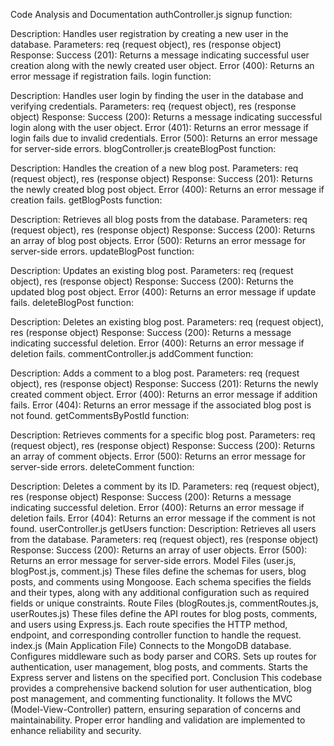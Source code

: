 Code Analysis and Documentation
authController.js
signup function:

Description: Handles user registration by creating a new user in the database.
Parameters: req (request object), res (response object)
Response:
Success (201): Returns a message indicating successful user creation along with the newly created user object.
Error (400): Returns an error message if registration fails.
login function:

Description: Handles user login by finding the user in the database and verifying credentials.
Parameters: req (request object), res (response object)
Response:
Success (200): Returns a message indicating successful login along with the user object.
Error (401): Returns an error message if login fails due to invalid credentials.
Error (500): Returns an error message for server-side errors.
blogController.js
createBlogPost function:

Description: Handles the creation of a new blog post.
Parameters: req (request object), res (response object)
Response:
Success (201): Returns the newly created blog post object.
Error (400): Returns an error message if creation fails.
getBlogPosts function:

Description: Retrieves all blog posts from the database.
Parameters: req (request object), res (response object)
Response:
Success (200): Returns an array of blog post objects.
Error (500): Returns an error message for server-side errors.
updateBlogPost function:

Description: Updates an existing blog post.
Parameters: req (request object), res (response object)
Response:
Success (200): Returns the updated blog post object.
Error (400): Returns an error message if update fails.
deleteBlogPost function:

Description: Deletes an existing blog post.
Parameters: req (request object), res (response object)
Response:
Success (200): Returns a message indicating successful deletion.
Error (400): Returns an error message if deletion fails.
commentController.js
addComment function:

Description: Adds a comment to a blog post.
Parameters: req (request object), res (response object)
Response:
Success (201): Returns the newly created comment object.
Error (400): Returns an error message if addition fails.
Error (404): Returns an error message if the associated blog post is not found.
getCommentsByPostId function:

Description: Retrieves comments for a specific blog post.
Parameters: req (request object), res (response object)
Response:
Success (200): Returns an array of comment objects.
Error (500): Returns an error message for server-side errors.
deleteComment function:

Description: Deletes a comment by its ID.
Parameters: req (request object), res (response object)
Response:
Success (200): Returns a message indicating successful deletion.
Error (400): Returns an error message if deletion fails.
Error (404): Returns an error message if the comment is not found.
userController.js
getUsers function:
Description: Retrieves all users from the database.
Parameters: req (request object), res (response object)
Response:
Success (200): Returns an array of user objects.
Error (500): Returns an error message for server-side errors.
Model Files (user.js, blogPost.js, comment.js)
These files define the schemas for users, blog posts, and comments using Mongoose.
Each schema specifies the fields and their types, along with any additional configuration such as required fields or unique constraints.
Route Files (blogRoutes.js, commentRoutes.js, userRoutes.js)
These files define the API routes for blog posts, comments, and users using Express.js.
Each route specifies the HTTP method, endpoint, and corresponding controller function to handle the request.
index.js (Main Application File)
Connects to the MongoDB database.
Configures middleware such as body parser and CORS.
Sets up routes for authentication, user management, blog posts, and comments.
Starts the Express server and listens on the specified port.
Conclusion
This codebase provides a comprehensive backend solution for user authentication, blog post management, and commenting functionality. It follows the MVC (Model-View-Controller) pattern, ensuring separation of concerns and maintainability. Proper error handling and validation are implemented to enhance reliability and security.
